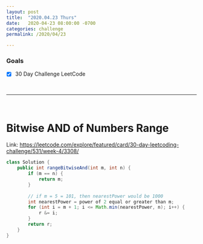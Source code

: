 ```yaml
---
layout: post
title:  "2020.04.23 Thurs"
date:   2020-04-23 08:00:00 -0700
categories: challenge
permalink: /2020/04/23

---
```



### Goals
- [x] 30 Day Challenge LeetCode

&nbsp;

---

&nbsp;
# Bitwise AND of Numbers Range

Link: https://leetcode.com/explore/featured/card/30-day-leetcoding-challenge/531/week-4/3308/

```java
class Solution {
    public int rangeBitwiseAnd(int m, int n) {
        if (m == n) {
            return m;
        }
        
        // if m = 5 = 101, then nearestPower would be 1000
        int nearestPower = power of 2 equal or greater than m;
        for (int i = m + 1; i <= Math.min(nearestPower, n); i++) {
            r &= i;
        }
        return r;
    }
}
```
